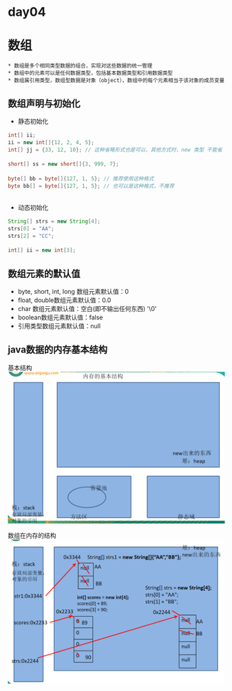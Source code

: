day04
==

# 数组
```text
* 数组是多个相同类型数据的组合，实现对这些数据的统一管理
* 数组中的元素可以是任何数据类型，包括基本数据类型和引用数据类型
* 数组属引用类型，数组型数据是对象（object），数组中的每个元素相当于该对象的成员变量

```

## 数组声明与初始化
* 静态初始化
```java
int[] ii;
ii = new int[]{12, 2, 4, 5};
int[] jj = {33, 12, 10}; // 这种省略形式也是可以，其他方式时，new 类型 不能省

short[] ss = new short[]{3, 999, 7};

byte[] bb = byte[]{127, 1, 5}; // 推荐使用这种格式
byte bb[] = byte[]{127, 1, 5}; // 也可以是这种格式，不推荐



```

* 动态初始化
```java
String[] strs = new String[4];
strs[0] = "AA";
strs[2] = "CC";

int[] ii = new int[3];

```

## 数组元素的默认值
* byte, short, int, long 数组元素默认值：0
* float, double数组元素默认值：0.0
* char 数组元素默认值：空白(即不输出任何东西) '\0'
* boolean数组元素默认值：false
* 引用类型数组元素默认值：null

## java数据的内存基本结构
基本结构
![内存基本结构](./images/内存基本结构.png)

数组在内存的结构
![数组内存结构](./images/数组在内存中的结构.png)